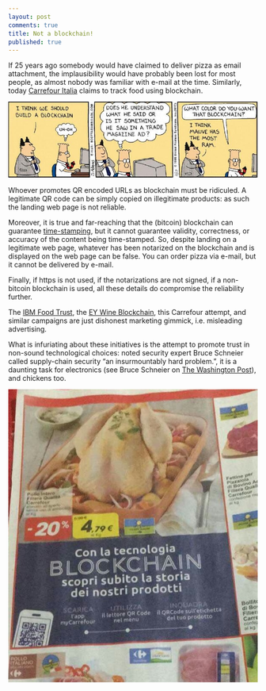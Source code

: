 ```yaml
---
layout: post
comments: true
title: Not a blockchain!
published: true
---
```


If 25 years ago somebody would have claimed to deliver pizza as email
attachment, the implausibility would have probably been lost for most
people, as almost nobody was familiar with e-mail at the time. Similarly,
today [Carrefour Italia](http://blockchain.carrefour.it/?lot=315123&skunr=PRD100023&shelflifedate=17.10.2018) claims to track food using blockchain.

[![Dilbert blockchain](/images/dilbert-blockchain.jpg)](http://blog.dilbert.com/2018/05/09/all-of-the-dilbert-comics-on-blockchain-bitcoin-or-cryptocurrency/)

Whoever promotes QR encoded URLs as blockchain must be ridiculed.
A legitimate QR code can be simply copied on illegitimate products:
as such the landing web page is not reliable.

Moreover, it is true and far-reaching that the (bitcoin) blockchain can
guarantee [time-stamping](https://opentimestamps.org/), but it cannot
guarantee validity, correctness, or accuracy of the content being
time-stamped. So, despite landing on a legitimate web page, whatever has
been notarized on the blockchain and is displayed on the web page 
can be false.
You can order pizza via e-mail, but it cannot be delivered by e-mail.

Finally, if https is not used, if the notarizations are not signed, if a
non-bitcoin blockchain is used, all these details do compromise the
reliability further.

The [IBM Food Trust](https://www.ibm.com/blockchain/solutions/food-trust), 
the
[EY Wine Blockchain](https://www.ey.com/it/it/services/advisory/ey-blockchain),
this Carrefour attempt, and similar campaigns are just
dishonest marketing gimmick, i.e. misleading advertising.

What is infuriating about these initiatives is the attempt to promote trust
in non-sound technological choices: noted security expert Bruce Schneier
called supply-chain security “an insurmountably hard problem.”, it is
a daunting task for electronics
(see Bruce Schneier on [The Washington Post](https://www.washingtonpost.com/news/posteverything/wp/2018/05/08/banning-chinese-phones-wont-fix-security-problems-with-our-electronic-supply-chain)), and chickens too.

![chicken blockchain](/images/chicken-blockchain.jpg)
